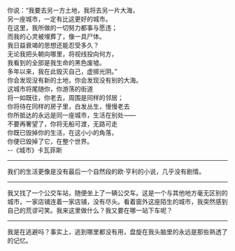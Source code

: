 你说：“我要去另一方土地，我将去另一片大海，  
另一座城市，一定有比这更好的城市。  
在这里，我所做的一切努力都事与愿违；  
而我的心灵被埋葬了，像一具尸体。  
我日益衰竭的思想还能忍受多久？  
无论我把头朝向哪里，将视线投向何方，  
我看到的全部是我生命的黑色废墟。  
多年以来，我在此毁灭自己，虚掷光阴。”  
你会发现没有新的土地，你会发现没有别的大海。  
这城市将尾随你，你游荡的街道  
将一如既往，你老去，周围是同样的邻居；  
你将待在同样的房子里，白发丛生，慢慢老去  
你所抵达的永远是同一座城市，生活在别处——  
不要再奢望了，你将无船可渡，无路可走  
你既已毁掉你的生活，在这小小的角落，  
你便已毁掉了它，在整个世界。  
--《城市》卡瓦菲斯
___
我们的生活更像是没有最后一个自然段的欧·亨利的小说，几乎没有剧情。
___
我又找了一个公交车站，随便坐上了一辆公交车。这是一个与其他地方毫无区别的城市，一家店铺连着一家店铺，没有尽头。看着窗外这座陌生的城市，我突然感到自己的荒谬可笑。我来这里做什么？我又要在哪一站下车呢？
___
我是在逃避吗？事实上，逃到哪里都没有用，盘旋在我头脑里的永远是那些熟透了的记忆。
